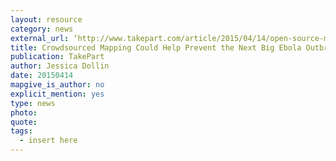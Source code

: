 ```yaml
---
layout: resource
category: news
external_url: ‘http://www.takepart.com/article/2015/04/14/open-source-mapping-ebola'
title: Crowdsourced Mapping Could Help Prevent the Next Big Ebola Outbreak
publication: TakePart
author: Jessica Dollin
date: 20150414
mapgive_is_author: no
explicit_mention: yes
type: news
photo:
quote:
tags:
  - insert here
---
```

